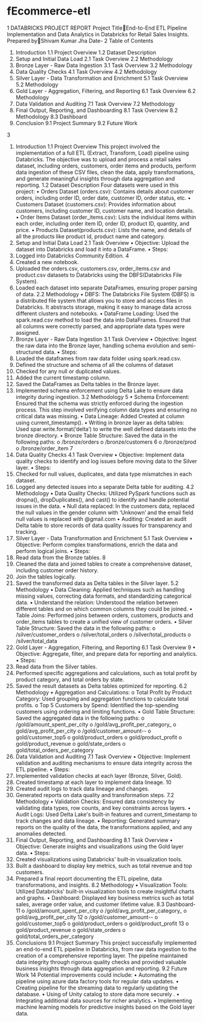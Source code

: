 # fEcommerce-etl

1
DATABRICKS PROJECT REPORT
Project TitleEnd-to-End ETL Pipeline Implementation and Data Analytics in 
Databricks for Retail Sales Insights.
Prepared byShivam Kumar Jha
Date-
2
Table of Contents
1. Introduction
1.1 Project Overview
1.2 Dataset Description
2. Setup and Initial Data Load
2.1 Task Overview
2.2 Methodology
3. Bronze Layer - Raw Data Ingestion
3.1 Task Overview
3.2 Methodology
4. Data Quality Checks
4.1 Task Overview
4.2 Methodology
5. Silver Layer - Data Transformation and Enrichment
5.1 Task Overview
5.2 Methodology
6. Gold Layer - Aggregation, Filtering, and Reporting
6.1 Task Overview
6.2 Methodology
7. Data Validation and Auditing
7.1 Task Overview
7.2 Methodology
8. Final Output, Reporting, and Dashboarding
8.1 Task Overview
8.2 Methodology
8.3 Dashboard
9. Conclusion
9.1 Project Summary
9.2 Future Work
 
3
1. Introduction
1.1 Project Overview
This project involved the implementation of a full ETL (Extract, Transform, Load) pipeline 
using Databricks. The objective was to upload and process a retail sales dataset, 
including orders, customers, order items and products, perform data ingestion of these 
CSV files, clean the data, apply transformations, and generate meaningful insights 
through data aggregation and reporting.
1.2 Dataset Description
Four datasets were used in this project:
• Orders Dataset (orders.csv): Contains details about customer orders, including 
order ID, order date, customer ID, order status, etc.
• Customers Dataset (customers.csv): Provides information about customers, 
including customer ID, customer name, and location details.
• Order Items Dataset (order_items.csv): Lists the individual items within each 
order, including order item ID, order ID, product ID, quantity, and price.
• Products Dataset(products.csv): Lists the name, and details of all the products 
like product id, product name and category.
2. Setup and Initial Data Load
2.1 Task Overview
• Objective: Upload the dataset into Databricks and load it into a DataFrame.
• Steps:
1. Logged into Databricks Community Edition.
4
2. Created a new notebook.
3. Uploaded the orders.csv, customers.csv, order_items.csv and product.csv
datasets to Databricks using the DBFS(Databricks File System).
4. Loaded each dataset into separate DataFrames, ensuring proper parsing 
of data.
2.2 Methodology
• DBFS: The Databricks File System (DBFS) is a distributed file system that allows 
you to store and access files in Databricks. It abstracts storage, making it easy to 
manage data across different clusters and notebooks.
• DataFrame Loading: Used the spark.read.csv method to load the data into 
DataFrames. Ensured that all columns were correctly parsed, and appropriate 
data types were assigned.
3. Bronze Layer - Raw Data Ingestion
3.1 Task Overview
• Objective: Ingest the raw data into the Bronze layer, handling schema evolution 
and semi-structured data.
• Steps:
1. Loaded the dataframes from raw data folder using spark.read.csv.
2. Defined the structure and schema of all the columns of dataset
3. Checked for any null or duplicated values.
4. Added the current timestamp column.
5. Saved the DataFrames as Delta tables in the Bronze layer.
6. Implemented schema enforcement using Delta Lake to ensure data 
integrity during ingestion.
3.2 Methodology
5
• Schema Enforcement: Ensured that the schema was strictly enforced during the 
ingestion process. This step involved verifying column data types and ensuring no 
critical data was missing.
• Data Lineage: Added Created at column using current_timestamp().
• Writing in bronze layer as delta tables: Used spar.write.format(‘delta’) to write 
the well defined datasets into the bronze directory.
• Bronze Table Structure: Saved the data in the following paths:
o /bronze/orders
o /bronze/customers
6
o /bronze/prod
o /bronze/order_item
7
4. Data Quality Checks
4.1 Task Overview
• Objective: Implement data quality checks to identify and log issues before 
moving data to the Silver layer.
• Steps:
1. Checked for null values, duplicates, and data type mismatches in each 
dataset.
2. Logged any detected issues into a separate Delta table for auditing.
4.2 Methodology
• Data Quality Checks: Utilized PySpark functions such as dropna(), 
dropDuplicates(), and cast() to identify and handle potential issues in the data.
• Null data replaced: In the customers data, replaced the null values in the gender 
column with ‘Unknown’ and the email field null values is replaced with 
<username><id>@gmail.com
• Auditing: Created an audit Delta table to store records of data quality issues for 
transparency and tracking.
5. Silver Layer - Data Transformation and Enrichment
5.1 Task Overview
• Objective: Perform complex transformations, enrich the data and perform logical 
joins.
• Steps:
1. Read data from the Bronze tables.
8
2. Cleaned the data and joined tables to create a comprehensive dataset, 
including customer order history.
3. Join the tables logically.
4. Saved the transformed data as Delta tables in the Silver layer.
5.2 Methodology
• Data Cleaning: Applied techniques such as handling missing values, correcting 
data formats, and standardizing categorical data.
• Understand the relation: Understood the relation between different tables and 
on which common columns they could be joined.
• Table Joins: Performed joins between orders, customers, products and 
order_items tables to create a unified view of customer orders.
• Silver Table Structure: Saved the data in the following paths:
o /silver/customer_orders
o /silver/total_orders
o /silver/total_products
o /silver/total_data
6. Gold Layer - Aggregation, Filtering, and Reporting
6.1 Task Overview
9
• Objective: Aggregate, filter, and prepare data for reporting and analytics.
• Steps:
1. Read data from the Silver tables.
2. Performed specific aggregations and calculations, such as total profit by 
product category, and total orders by state.
3. Saved the result datasets as Delta tables optimized for reporting.
6.2 Methodology
• Aggregation and Calculations:
o Total Profit by Product Category: Used grouping and aggregation 
functions to calculate total profits.
o Top 5 Customers by Spend: Identified the top-spending customers using 
ordering and limiting functions.
• Gold Table Structure: Saved the aggregated data in the following paths:
o /gold/amount_spent_per_city
o /gold/avg_profit_per_category_
o gold/avg_profit_per_city
o /gold/customer_amount--
o gold/customer_top5
o gold/product_orders
o gold/product_profit
o gold/product_revenue
o gold/state_orders
o gold/total_orders_per_category
7. Data Validation and Auditing
7.1 Task Overview
• Objective: Implement validation and auditing mechanisms to ensure data 
integrity across the ETL pipeline.
• Steps:
1. Implemented validation checks at each layer (Bronze, Silver, Gold).
2. Created timestamp at each layer to implement data lineage.
10
3. Created audit logs to track data lineage and changes.
4. Generated reports on data quality and transformation steps.
7.2 Methodology
• Validation Checks: Ensured data consistency by validating data types, row 
counts, and key constraints across layers.
• Audit Logs: Used Delta Lake's built-in features and current_timestamp to track 
changes and data lineage.
• Reporting: Generated summary reports on the quality of the data, the 
transformations applied, and any anomalies detected.
8. Final Output, Reporting, and Dashboarding
8.1 Task Overview
• Objective: Generate insights and visualizations using the Gold layer data.
• Steps:
1. Created visualizations using Databricks' built-in visualization tools.
2. Built a dashboard to display key metrics, such as total revenue and top 
customers.
3. Prepared a final report documenting the ETL pipeline, data 
transformations, and insights.
8.2 Methodology
• Visualization Tools: Utilized Databricks' built-in visualization tools to create 
insightful charts and graphs.
• Dashboard: Displayed key business metrics such as total sales, average order 
value, and customer lifetime value.
8.3 Dashboard-
11
o /gold/amount_spent_per_city
o /gold/avg_profit_per_category_
o gold/avg_profit_per_city
12
o /gold/customer_amount--
o gold/customer_top5
o gold/product_orders
o gold/product_profit
13
o gold/product_revenue
o gold/state_orders
o gold/total_orders_per_category
9. Conclusions
9.1 Project Summary
This project successfully implemented an end-to-end ETL pipeline in Databricks, from 
raw data ingestion to the creation of a comprehensive reporting layer. The pipeline 
maintained data integrity through rigorous quality checks and provided valuable 
business insights through data aggregation and reporting.
9.2 Future Work
14
Potential improvements could include:
• Automating the pipeline using azure data factory tools for regular data updates.
• Creating pipeline for the streaming data to regularly updating the database.
• Using of Unity catalog to store data more securely .
• Integrating additional data sources for richer analytics.
• Implementing machine learning models for predictive insights based on the Gold 
layer data.
